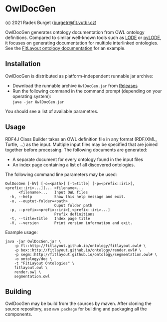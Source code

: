 # OwlDocGen
(c) 2021 Radek Burget (burgetr@fit.vutbr.cz)

OwlDocGen generates ontology documentation from OWL ontology definitions. Compared to similar well-known tools such as [LODE](https://github.com/essepuntato/LODE) or [pyLODE](https://github.com/RDFLib/pyLODE), it focuses on generating documentation for multiple interlinked ontologies. See the [FitLayout ontology documentation](http://fitlayout.github.io/ontology/) for an example.

## Installation

OwlDocGen is distributed as platform-independent runnable jar archive:

- Download the runnable archive `OwlDocGen.jar` from [Releases](https://github.com/radkovo/OwlDocGen/releases)
- Run the following command in the command prompt (depending on your operating system):\
  `java -jar OwlDocGen.jar`

You should see a list of available parametres.

## Usage

RDF4J Class Builder takes an OWL definition file in any format (RDF/XML, Turtle, ...) as the input. Multiple input files may be specified that are joined together before processing. The following documents are generated:

- A separate document for every ontology found in the input files
- An index page containing a list of all discovered ontologies.

The following command line parameters may be used:

```
OwlDocGen [-hV] [-o=<path>] [-t=title] [-p=<prefix::iri>[,<prefix::iri>...]]... <filename>...
      <filename>...   Input OWL files
  -h, --help          Show this help message and exit.
  -o, --ouptut-folder=<path>
                      Ouput folder path
  -p, --prefix=<prefix::iri>[,<prefix::iri>...]
                      Prefix definitions
  -t, --title=title   Index page title
  -V, --version       Print version information and exit.

```

Example usage:

```shell
java -jar OwlDocGen.jar \
    -p fl::http://fitlayout.github.io/ontology/fitlayout.owl# \
    -p box::http://fitlayout.github.io/ontology/render.owl# \
    -p segm::http://fitlayout.github.io/ontology/segmentation.owl# \
    -o ontology/doc \
    -t "FitLayout Ontologies" \
    fitlayout.owl \
    render.owl \
    segmentation.owl
```

## Building

OwlDocGen may be build from the sources by maven. After cloning the source repository, use `mvn package` for building and packaging all the components.
